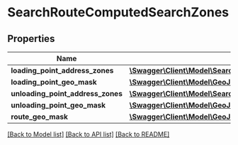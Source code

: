 # SearchRouteComputedSearchZones

## Properties
Name | Type | Description | Notes
------------ | ------------- | ------------- | -------------
**loading_point_address_zones** | [**\Swagger\Client\Model\SearchRouteComputedSearchZonesLoadingPointAddressZones[]**](SearchRouteComputedSearchZonesLoadingPointAddressZones.md) |  | [optional] 
**loading_point_geo_mask** | [**\Swagger\Client\Model\GeoJsonPolygon**](GeoJsonPolygon.md) |  | [optional] 
**unloading_point_address_zones** | [**\Swagger\Client\Model\SearchRouteComputedSearchZonesUnloadingPointAddressZones[]**](SearchRouteComputedSearchZonesUnloadingPointAddressZones.md) |  | [optional] 
**unloading_point_geo_mask** | [**\Swagger\Client\Model\GeoJsonPolygon**](GeoJsonPolygon.md) |  | [optional] 
**route_geo_mask** | [**\Swagger\Client\Model\GeoJsonPolygon**](GeoJsonPolygon.md) |  | [optional] 

[[Back to Model list]](../README.md#documentation-for-models) [[Back to API list]](../README.md#documentation-for-api-endpoints) [[Back to README]](../README.md)


